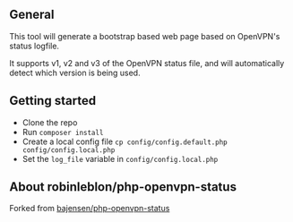 ## General

This tool will generate a bootstrap based web page based on OpenVPN's status logfile.

It supports v1, v2 and v3 of the OpenVPN status file, and will automatically detect which version is being used.

## Getting started

- Clone the repo
- Run `composer install`
- Create a local config file `cp config/config.default.php config/config.local.php`
- Set the `log_file` variable in `config/config.local.php`

## About robinleblon/php-openvpn-status

Forked from [bajensen/php-openvpn-status](https://github.com/bajensen/php-openvpn-status)